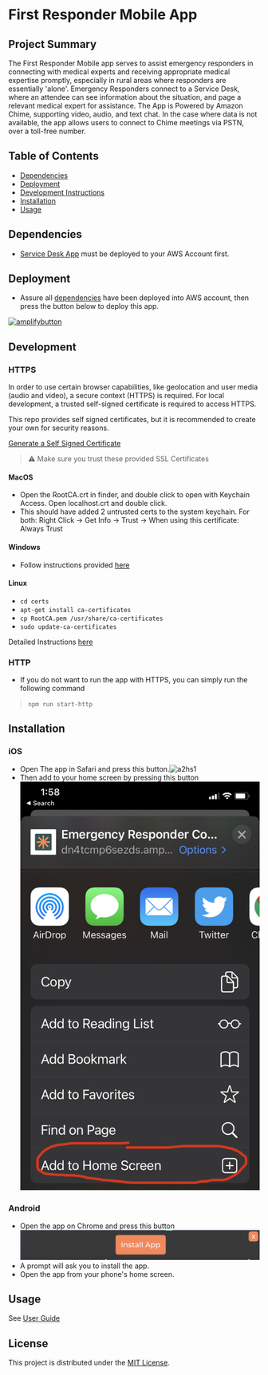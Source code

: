 # First Responder Mobile App

## Project Summary
The First Responder Mobile app serves to assist emergency responders in connecting with medical experts and receiving appropriate medical expertise promptly, especially in rural areas where responders are essentially 'alone'. Emergency Responders connect to a Service Desk, where an attendee can see information about the situation, and page a relevant medical expert for assistance. The App is Powered by Amazon Chime, supporting video, audio, and text chat. In the case where data is not available, the app allows users to connect to Chime meetings via PSTN, over a toll-free number.

## Table of Contents
- [Dependencies](#dependencies)
- [Deployment](#Deployment)
- [Development Instructions](#development)
- [Installation](#installation)
- [Usage](#usage)

## Dependencies
- [Service Desk App](https://github.com/UBC-CIC/first-responder-admin) must be deployed to your AWS Account first.


## Deployment
- Assure all [dependencies](#dependencies) have been deployed into AWS account, then press the button below to deploy this app.

[![amplifybutton](https://oneclick.amplifyapp.com/button.svg)](https://console.aws.amazon.com/amplify/home#/deploy?repo=https://github.com/UBC-CIC/first-responder-mobile-app)

## Development

### HTTPS
In order to use certain browser capabilities, like geolocation and user media (audio and video), a secure context (HTTPS) is required.
For local development, a trusted self-signed certificate is required to access HTTPS.

This repo provides self signed certificates, but it is recommended to create your own for security reasons.

[Generate a Self Signed Certificate](https://stackoverflow.com/questions/10175812/how-to-generate-a-self-signed-ssl-certificate-using-openssl)

> :warning: Make sure you trust these provided SSL Certificates
#### MacOS
  - Open the RootCA.crt in finder, and double click to open with Keychain Access. Open localhost.crt and double click.
  - This should have added 2 untrusted certs to the system keychain. For both: Right Click -> Get Info -> Trust -> When using this certificate: Always Trust
#### Windows
  - Follow instructions provided [here](https://docs.microsoft.com/en-us/skype-sdk/sdn/articles/installing-the-trusted-root-certificate)

#### Linux
  - ```cd certs```
  - ```apt-get install ca-certificates```
  - ```cp RootCA.pem /usr/share/ca-certificates```
  - ```sudo update-ca-certificates```

  Detailed Instructions [here](https://www.swiftstack.com/docs/admin/onpremise_management/self_signed.html)



### HTTP
- If you do not want to run the app with HTTPS, you can simply run the following command
> `npm run start-http`
## Installation
### iOS
- Open The app in Safari and press this button.![a2hs1](./assets/a2hs1.jpg)
- Then add to your home screen by pressing this button![a2hs2](./assets/a2hs2.jpg)

### Android
- Open the app on Chrome and press this button![a2hs2](./assets/a2hs3.png)
- A prompt will ask you to install the app.
- Open the app from your phone's home screen.
## Usage
See [User Guide](https://docs.google.com/document/d/166zmASuUfzPkYlQgQNLbYUlJvMZ5-ZfZcFLz1EUfY_s/edit?usp=sharing)

## License
This project is distributed under the [MIT License](./LICENSE).
